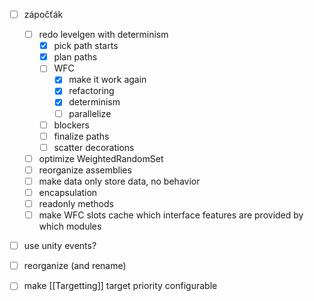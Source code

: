 - [ ] zápočťák
    - [ ] redo levelgen with determinism
        - [x] pick path starts
        - [x] plan paths
        - [ ] WFC
            - [x] make it work again
            - [x] refactoring
            - [x] determinism
            - [ ] parallelize
        - [ ] blockers
        - [ ] finalize paths
        - [ ] scatter decorations
    - [ ] optimize WeightedRandomSet
    - [ ] reorganize assemblies
    - [ ] make data only store data, no behavior
    - [ ] encapsulation
    - [ ] readonly methods
    - [ ] make WFC slots cache which interface features are provided by which modules
- [ ] use unity events?
- [ ] reorganize (and rename)


- [ ] make [[Targetting]] target priority configurable

